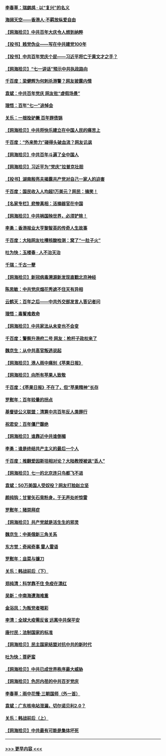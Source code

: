 #### [李春草：瑞鹧鸪 · 以“复兴”的名义](../pages/nsc993/n13069984.md?t=07060802) 
#### [海阔天空——香港⼈·不羁放纵爱⾃由](../pages/nsc993/n13069407.md?t=07060802) 
#### [【网海拾贝】中共百年大庆令人想到纳粹](../pages/nsc993/n13068483.md?t=07060802) 
#### [【投书】贱党伪业——写在中共建党100年](../pages/nsc993/n13067843.md?t=07060802) 
#### [【投书】中共百年党庆个屁——习近平将亡于黄文才之手？](../pages/nsc993/n13067425.md?t=07060802) 
#### [【网海拾贝】“七一讲话”预示中共执政路向](../pages/nsc993/n13066434.md?t=07060802) 
#### [千百度：梁健辉为何刺杀港警？网友披露内情](../pages/nsc993/n13066979.md?t=07060802) 
#### [袁斌：中共百年党庆 网友批“虚假场景”](../pages/nsc993/n13066385.md?t=07060802) 
#### [理悟：百年“七一”追悼会](../pages/nsc993/n13066106.md?t=07060802) 
#### [关乐：一根拴驴橛 百年罪债锅](../pages/nsc993/n13066089.md?t=07060802) 
#### [【网海拾贝】中共将快乐建立在中国人民的痛苦上](../pages/nsc993/n13064939.md?t=07060802) 
#### [千百度：“外来势力”碰得头破血流？网友讥讽](../pages/nsc993/n13064878.md?t=07060802) 
#### [【网海拾贝】中共百年斗遍了全中国人](../pages/nsc993/n13060020.md?t=07060802) 
#### [【网海拾贝】习近平为“党庆”拉普京壮胆](../pages/nsc993/n13057781.md?t=07060802) 
#### [【投书】湖南殷亮夫揭露共产党对自己一家人的迫害](../pages/nsc993/n13057744.md?t=07060802) 
#### [千百度：国民收入人均超1万美元？网民：搞笑！](../pages/nsc993/n13057692.md?t=07060802) 
#### [【名家专栏】悲惨真相：活摘器官在中国](../pages/nsc993/n13056611.md?t=07060802) 
#### [【网海拾贝】中共祸国殃世界，必须铲除！](../pages/nsc993/n13056011.md?t=07060802) 
#### [李勇：香港报业大亨黎智英的传奇人生故事](../pages/nsc993/n13055258.md?t=07060802) 
#### [千百度：大陆网友吐槽核酸检测：窝了“一肚子火”](../pages/nsc993/n13055194.md?t=07060802) 
#### [吐为快：玉楼春 · 人不治天治](../pages/nsc993/n13054028.md?t=07060802) 
#### [千瑞：千古一孽](../pages/nsc993/n13054016.md?t=07060802) 
#### [【网海拾贝】新冠病毒溯源新发现直戳北京神经](../pages/nsc993/n13052425.md?t=07060802) 
#### [陈思敏：中共党庆烟花秀遮不住天有异相](../pages/nsc993/n13052020.md?t=07060802) 
#### [云鹤天：百年之后——中共外交部发言人答记者问](../pages/nsc993/n13051604.md?t=07060802) 
#### [理悟：毒誓难救命](../pages/nsc993/n13051601.md?t=07060802) 
#### [【网海拾贝】中共家法从未变也不会变](../pages/nsc993/n13050366.md?t=07060802) 
#### [千百度：警察升港府二号 网友：枪杆子政权来了](../pages/nsc993/n13050261.md?t=07060802) 
#### [魏京生：从中共高官叛逃说起](../pages/nsc993/n13048997.md?t=07060802) 
#### [【网海拾贝】港人雨中痛别《苹果日报》](../pages/nsc993/n13048941.md?t=07060802) 
#### [【网海拾贝】向所有苹果人致敬](../pages/nsc993/n13046795.md?t=07060802) 
#### [千百度：《苹果日报》不在了，但“苹果精神”长存](../pages/nsc993/n13046703.md?t=07060802) 
#### [罗慰年：百年较量的拐点](../pages/nsc993/n13046542.md?t=07060802) 
#### [基督徒公义联盟：清算中共百年反人类罪行](../pages/nsc993/n13046499.md?t=07060802) 
#### [祝君安：百年僵尸罄绝](../pages/nsc993/n13045595.md?t=07060802) 
#### [【网海拾贝】谁靠近中共谁倒楣](../pages/nsc993/n13044667.md?t=07060802) 
#### [李勇：谁是终结共产主义的最后一个人](../pages/nsc993/n13044397.md?t=07060802) 
#### [千百度：推翻爱因斯坦相对论？大陆教授被讽“丢人”](../pages/nsc993/n13043908.md?t=07060802) 
#### [【网海拾贝】七一的北京连只鸟都飞不进](../pages/nsc993/n13041377.md?t=07060802) 
#### [袁斌：50万美国人受奴役？网友打脸赵立坚](../pages/nsc993/n13041330.md?t=07060802) 
#### [颜纯钩：甘冒矢石竟粉身，于无声处听惊雷](../pages/nsc993/n13041140.md?t=07060802) 
#### [罗慰年：猪崇拜症](../pages/nsc993/n13041071.md?t=07060802) 
#### [【网海拾贝】共产党就是活生生的邪灵](../pages/nsc993/n13036627.md?t=07060802) 
#### [魏京生：中美俄新三角关系](../pages/nsc993/n13035986.md?t=07060802) 
#### [东方觉：奇闻奇事 雷人雷语](../pages/nsc993/n13035878.md?t=07060802) 
#### [罗慰年：韭菜与镰刀](../pages/nsc993/n13034374.md?t=07060802) 
#### [关乐：韩战前后（下）](../pages/nsc993/n13034113.md?t=07060802) 
#### [郑纯清：科学靠不住 免疫在漂红](../pages/nsc993/n13034093.md?t=07060802) 
#### [吴新：中南海遭海难重](../pages/nsc993/n13034084.md?t=07060802) 
#### [金浴凤：为叛党者喝彩](../pages/nsc993/n13034058.md?t=07060802) 
#### [李清：全球大疫需反省 远离中共保平安](../pages/nsc993/n13033784.md?t=07060802) 
#### [唐付民：法制国家的标准](../pages/nsc993/n13032944.md?t=07060802) 
#### [【网海拾贝】民主国家结盟对抗中共的新时代](../pages/nsc993/n13031717.md?t=07060802) 
#### [吐为快：菩萨蛮](../pages/nsc993/n13030033.md?t=07060802) 
#### [【网海拾贝】中共已成世界秩序最大威胁](../pages/nsc993/n13028138.md?t=07060802) 
#### [【网海拾贝】色厉内荏的中共百岁党庆](../pages/nsc993/n13025582.md?t=07060802) 
#### [李春草：雨中花慢‧三朝国师（外一首）](../pages/nsc993/n13025567.md?t=07060802) 
#### [袁斌：广东核电站泄漏，切尔诺贝利2.0？](../pages/nsc993/n13025475.md?t=07060802) 
#### [关乐：韩战前后（上）](../pages/nsc993/n13025387.md?t=07060802) 
#### [【网海拾贝】中共最有可能是集体坏死](../pages/nsc993/n13023101.md?t=07060802) 

----
#### [ >>> 更早内容 <<< ](../indexes/nsc993-earlier.md)
